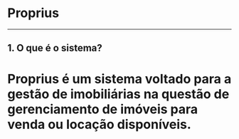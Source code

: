 # Proprius

---

## 1. O que é o sistema?
# Proprius é um sistema voltado para a gestão de imobiliárias na questão de gerenciamento de imóveis para venda ou locação disponíveis.